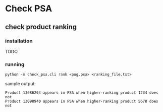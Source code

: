 # Check PSA
## check product ranking
### installation
TODO
### running
```shell
python -m check_psa.cli rank <pog.psa> <ranking_file.txt>
```
sample output:
```shell
Product 13086203 appears in PSA when higher-ranking product 1234 does not
Product 13098940 appears in PSA when higher-ranking product 5678 does not
```
